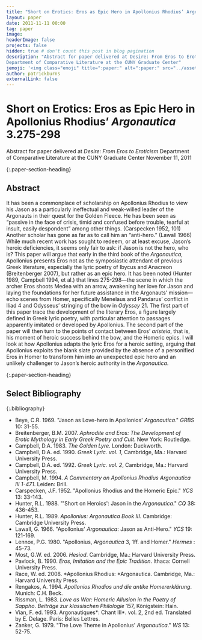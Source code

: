 ```yaml
---
title: "Short on Erotics: Eros as Epic Hero in Apollonius Rhodius’ Argonautica 3.275-298"
layout: paper
date: 2011-11-11 00:00
tag: paper
image: 
headerImage: false
projects: false
hidden: true # don't count this post in blog pagination
description: "Abstract for paper delivered at Desire: From Eros to Eroticism
Department of Comparative Literature at the CUNY Graduate Center"
jemoji: '<img class="emoji" title=":paper:" alt=":paper:" src="../assets/images/paper-icon.png" height="20" width="20" align="absmiddle">'
author: patrickburns
externalLink: false
---
```


# Short on Erotics: Eros as Epic Hero in Apollonius Rhodius’ *Argonautica* 3.275-298
Abstract for paper delivered at *Desire: From Eros to Eroticism*
Department of Comparative Literature at the CUNY Graduate Center
November 11, 2011

{:.paper-section-heading}
## Abstract 
It has been a commonplace of scholarship on Apollonius Rhodius to view his Jason as a particularly ineffectual and weak-willed leader of the Argonauts in their quest for the Golden Fleece. He has been seen as “passive in the face of crisis, timid and confused before trouble, tearful at insult, easily despondent” among other things. (Carspecken 1952, 101) Another scholar has gone as far as to call him an “anti-hero.” (Lawall 1966) While much recent work has sought to redeem, or at least excuse, Jason’s heroic deficiencies, it seems only fair to ask: if Jason is not the hero, who is? This paper will argue that early in the third book of the *Argonautica*, Apollonius presents Eros not as the symposiastic attendant of previous Greek literature, especially the lyric poetry of Ibycus and Anacreon (Breitenberger 2007), but rather as an epic hero. It has been noted (Hunter 1989, Campbell 1994, et al.) that lines 275-298—the scene in which the archer Eros shoots Medea with an arrow, awakening her love for Jason and laying the foundations for her future assistance in the Argonauts’ mission—echo scenes from Homer, specifically Menelaus and Pandarus’ conflict in Iliad 4 and Odysseus’ stringing of the bow in *Odyssey* 21. The first part of this paper trace the development of the literary Eros, a figure largely defined in Greek lyric poetry, with particular attention to passages apparently imitated or developed by Apollonius. The second part of the paper will then turn to the points of contact between Eros’ *aristeia*, that is, his moment of heroic success behind the bow, and the Homeric epics. I will look at how Apollonius adapts the lyric Eros for a heroic setting, arguing that Apollonius exploits the blank slate provided by the absence of a personified Eros in Homer to transform him into an unexpected epic hero and an unlikely challenger to Jason’s heroic authority in the *Argonautica*.

{:.paper-section-heading}
## Select Bibliography

{:.bibliography}
- Beye, C.R. 1969. "Jason as Love-hero in Apollonios' *Argonautica*." *GRBS* 10: 31-55.
- Breitenberger, B.M. 2007. *Aphrodite and Eros: The Development of Erotic Mythology in Early Greek Poetry and Cult*. New York: Routledge.
- Campbell, D.A. 1983. *The Golden Lyre*. London: Duckworth.
- Campbell, D.A. ed. 1990. *Greek Lyric. vol. 1*, Cambridge, Ma.: Harvard University Press.
- Campbell, D.A. ed. 1992. *Greek Lyric. vol. 2*, Cambridge, Ma.: Harvard University Press.
- Campbell, M. 1994. *A Commentary on Apollonius Rhodius *Argonautica* III 1-471*. Leiden: Brill.
- Carspecken, J.F. 1952. "Apollonius Rhodius and the Homeric Epic." *YCS* 13: 33-143.
- Hunter, R.L. 1988. "'Short on Heroics': Jason in the *Argonautica*." *CQ* 38: 436-453.
- Hunter, R.L. 1989. *Apollonius: *Argonautica* Book III*. Cambridge: Cambridge University Press.
- Lawall, G. 1966. "Apollonius' *Argonautica*: Jason as Anti-Hero." *YCS* 19: 121-169.
- Lennox, P.G. 1980. "Apollonius, *Argonautica* 3, 1ff. and Homer." *Hermes* : 45-73.
- Most, G.W. ed. 2006. *Hesiod*. Cambridge, Ma.: Harvard University Press.
- Pavlock, B. 1990. *Eros, Imitation and the Epic Tradition*. Ithaca: Cornell University Press.
- Race, W. ed. 2008. *Apollonius Rhodius: *Argonautica. Cambridge, Ma.: Harvard University Press.
- Rengakos, A. 1994. *Apollonios Rhodios und die antike Homererklärung*. Munich: C.H. Beck.
- Rissman, L. 1983. *Love as War: Homeric Allusion in the Poetry of Sappho*. *Beiträge zur klassischen Philologie* 157, Königstein: Hain.
- Vian, F. ed. 1993. Argonautiques*: Chant III*. vol. 2, 2nd ed. Translated by E. Delage. Paris: Belles Lettres.
- Zanker, G. 1979. "The Love Theme in Apollonius' *Argonautica*." *WS* 13: 52-75.
